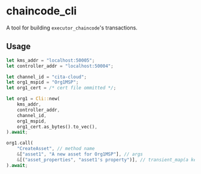 # chaincode_cli

A tool for building `executor_chaincode`'s transactions.

## Usage

```rust
let kms_addr = "localhost:50005";
let controller_addr = "localhost:50004";

let channel_id = "cita-cloud";
let org1_mspid = "Org1MSP";
let org1_cert = /* cert file ommitted */;

let org1 = Cli::new(
    kms_addr,
    controller_addr,
    channel_id,
    org1_mspid,
    org1_cert.as_bytes().to_vec(),
).await;

org1.call(
    "CreateAsset", // method name
    &["asset1", "A new asset for Org1MSP"], // args
    &[("asset_properties", "asset1's property")], // transient_map(a key-value map representing the private data)
).await;
```

